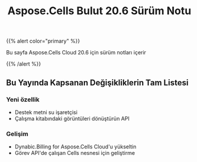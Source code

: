 ﻿---
title: Aspose.Cells Bulut 20.6 Sürüm Notu
second_title: Aspose.Cells Cloud Documen
type: docs
url: /tr/aspose-cells-cloud-20-6-release-notes/
description: Aspose.Cells Bulut, oluşturma, dönüştürme, birleştirme, bölme, korumalı, iç nesne işlemi vb. için Excel'i destekler
weight: 40
---
{{% alert color="primary" %}} 

Bu sayfa Aspose.Cells Cloud 20.6 için sürüm notları içerir

{{% /alert %}} 
## **Bu Yayında Kapsanan Değişikliklerin Tam Listesi**
### **Yeni özellik**
- Destek metni su işaretçisi
- Çalışma kitabındaki görüntüleri dönüştürün API
### **Gelişim**
- Dynabic.Billing for Aspose.Cells Cloud'u yükseltin
- Görev API'de çalışan Cells nesnesi için geliştirme




